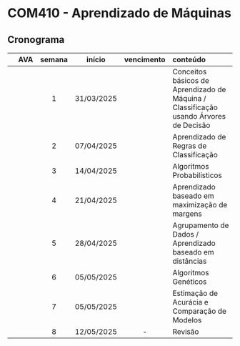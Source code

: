 # COM410 - Aprendizado de Máquinas

## Cronograma

|   | AVA | semana | início | vencimento | conteúdo |
|:---:|:---:|:---:|:---:|:---:|:---|
|  |  | 1 | 31/03/2025 |  | Conceitos básicos de Aprendizado de Máquina / Classificação usando Árvores de Decisão |
|  |  | 2 | 07/04/2025 |  | Aprendizado de Regras de Classificação |
|  |  | 3 | 14/04/2025 |  | Algoritmos Probabilísticos |
|  |  | 4 | 21/04/2025 |  | Aprendizado baseado em maximização de margens |
|  |  | 5 | 28/04/2025 |  | Agrupamento de Dados / Aprendizado baseado em distâncias |
|  |  | 6 | 05/05/2025 |  | Algoritmos Genéticos |
|  |  | 7 | 05/05/2025 |  | Estimação de Acurácia e Comparação de Modelos |
|  |  | 8 | 12/05/2025 | - | Revisão |